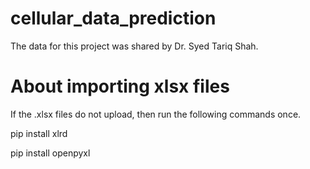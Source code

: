 # cellular_data_prediction

The data for this project was shared by Dr. Syed Tariq Shah.

# About importing xlsx files 

If the .xlsx files do not upload, then run the following commands once.

pip install xlrd

pip install openpyxl
